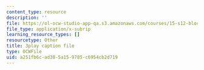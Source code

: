 ```yaml
---
content_type: resource
description: ''
file: https://ol-ocw-studio-app-qa.s3.amazonaws.com/courses/15-s12-blockchain-and-money-fall-2018/a251fb6cad385a159785c6954cb2d719_Ycy0Dy-B1c.vtt
file_type: application/x-subrip
learning_resource_types: []
resourcetype: Other
title: 3play caption file
type: OCWFile
uid: a251fb6c-ad38-5a15-9785-c6954cb2d719
---
```

